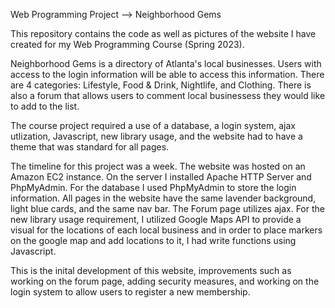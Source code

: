 
Web Programming Project --> Neighborhood Gems

This repository contains the code as well as pictures of the website I have created for my
Web Programming Course (Spring 2023). 

Neighborhood Gems is a directory of Atlanta's local businesses. Users with access to the login information will be able to 
access this information. There are 4 categories: Lifestyle, Food & Drink, Nightlife, and Clothing. There is also a forum that allows users to comment local businessess they would like to add to the list. 

The course project required a use of a database, a login system, ajax utlization, Javascript, new library usage, and the website had to have a theme that was standard for all pages. 

The timeline for this project was a week. The website was hosted on an Amazon EC2 instance. On the server I installed Apache HTTP Server and PhpMyAdmin. For the database I used PhpMyAdmin to store the login information. All pages in the website have the same lavender background, light blue cards, and the same nav bar. The Forum page utilizes ajax. For the new library usage requirement, I utilized Google Maps API to provide a visual for the locations of each local business and in order to place markers on the google map and add locations to it, I had write functions using Javascript.

This is the inital development of this website, improvements such as working on the forum page, adding security measures, and working on the login system to allow users to register a new membership. 
